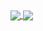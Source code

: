 <a href="https://github.com/adxl?tab=repositories">
  <img align="center" src="https://github-readme-stats.vercel.app/api?username=adxl&include_all_commits=true&count_private=true&show_icons=true&hide_rank=true&hide_border=true&custom_title=adxl's%20Github%20Stats" />
</a>
<a href="https://github.com/adxl?tab=repositories">
  <img align="center" src="https://github-readme-stats.vercel.app/api/top-langs/?username=adxl&hide=shell&layout=compact" />
</a>
